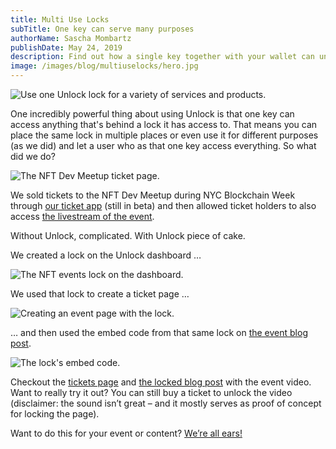 ```yaml
---
title: Multi Use Locks
subTitle: One key can serve many purposes
authorName: Sascha Mombartz
publishDate: May 24, 2019
description: Find out how a single key together with your wallet can unlock anything from tickets to content.
image: /images/blog/multiuselocks/hero.jpg
---
```


![Use one Unlock lock for a variety of services and products.](/images/blog/multiuselocks/hero.jpg)

One incredibly powerful thing about using Unlock is that one key can access anything that's behind a lock it has access to. That means you can place the same lock in multiple places or even use it for different purposes (as we did) and let a user who as that one key access everything. So what did we do?

![The NFT Dev Meetup ticket page.](/images/blog/multiuselocks/nft-ticket-page.jpg)

We sold tickets to the NFT Dev Meetup during NYC Blockchain Week through [our ticket app](https://tickets.unlock-protocol.com/event/0x5865Ff2CBd045Ef1cfE19739df19E83B32b783b4) (still in beta) and then allowed ticket holders to also access [the livestream of the event](https://unlock-protocol.com/blog/nft-dev-meetup/).

Without Unlock, complicated. With Unlock piece of cake.

We created a lock on the Unlock dashboard …

![The NFT events lock on the dashboard.](/images/blog/multiuselocks/nft-lock-dashboard.jpg)

 We used that lock to create a ticket page …

![Creating an event page with the lock.](/images/blog/multiuselocks/nft-event-creation.jpg)

… and then used the embed code from that same lock on [the event blog post](https://unlock-protocol.com/blog/nft-dev-meetup/).

![The lock's embed code.](/images/blog/multiuselocks/nft-lock-embed.jpg)

Checkout the [tickets page](https://tickets.unlock-protocol.com/event/0x5865Ff2CBd045Ef1cfE19739df19E83B32b783b4) and [the locked blog post](https://unlock-protocol.com/blog/nft-dev-meetup/) with the event video. Want to really try it out? You can still buy a ticket to unlock the video (disclaimer: the sound isn’t great  – and it mostly serves as proof of concept for locking the page).

Want to do this for your event or content? [We’re all ears!](mailto:hello@unlock-protocol.com)
